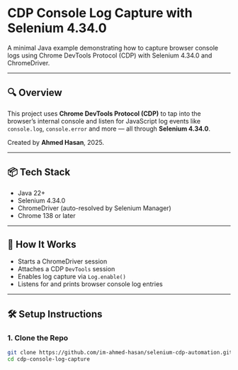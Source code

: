 # CDP Console Log Capture with Selenium 4.34.0

A minimal Java example demonstrating how to capture browser console logs using Chrome DevTools Protocol (CDP) with Selenium 4.34.0 and ChromeDriver.

---

## 🔍 Overview

This project uses **Chrome DevTools Protocol (CDP)** to tap into the browser’s internal console and listen for JavaScript log events like `console.log`, `console.error` and more — all through **Selenium 4.34.0**.

Created by **Ahmed Hasan**, 2025.

---

## 📦 Tech Stack

- Java 22+
- Selenium 4.34.0
- ChromeDriver (auto-resolved by Selenium Manager)
- Chrome 138 or later

---

## 🚀 How It Works

- Starts a ChromeDriver session
- Attaches a CDP `DevTools` session
- Enables log capture via `Log.enable()`
- Listens for and prints browser console log entries

---

## 🛠️ Setup Instructions

### 1. Clone the Repo

```bash
git clone https://github.com/im-ahmed-hasan/selenium-cdp-automation.git
cd cdp-console-log-capture


